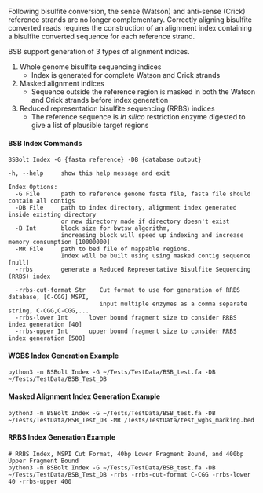 
Following bisulfite conversion, the sense (Watson) and anti-sense (Crick) reference strands are no longer complementary. 
Correctly aligning bisulfite converted reads requires the construction of an alignment index containing a bisulfite 
converted sequence for each reference strand.

BSB support generation of 3 types of alignment indices.

1. Whole genome bisulfite sequencing indices
    - Index is generated for complete Watson and Crick strands
2. Masked alignment indices
    - Sequence outside the reference region is masked in both the Watson and Crick strands before index generation
3. Reduced representation bisulfite sequencing (RRBS) indices
    - The reference sequence is *In silico* restriction enzyme digested to give a list of plausible target regions

#### **BSB Index Commands**

```shell
BSBolt Index -G {fasta reference} -DB {database output}

-h, --help     show this help message and exit

Index Options:
  -G File      path to reference genome fasta file, fasta file should contain all contigs
  -DB File     path to index directory, alignment index generated inside existing directory
               or new directory made if directory doesn't exist
  -B Int       block size for bwtsw algorithm,
               increasing block will speed up indexing and increase memory consumption [10000000]
  -MR File     path to bed file of mappable regions.
               Index will be built using using masked contig sequence [null]
  -rrbs        generate a Reduced Representative Bisulfite Sequencing (RRBS) index

  -rrbs-cut-format Str    Cut format to use for generation of RRBS database, [C-CGG] MSPI,
                          input multiple enzymes as a comma separate string, C-CGG,C-CGG,...
  -rrbs-lower Int      lower bound fragment size to consider RRBS index generation [40]
  -rrbs-upper Int      upper bound fragment size to consider RRBS index generation [500]
```

#### **WGBS Index Generation Example**

```shell
python3 -m BSBolt Index -G ~/Tests/TestData/BSB_test.fa -DB ~/Tests/TestData/BSB_Test_DB 
```

#### **Masked Alignment Index Generation Example**

```shell
python3 -m BSBolt Index -G ~/Tests/TestData/BSB_test.fa -DB ~/Tests/TestData/BSB_Test_DB -MR /Tests/TestData/test_wgbs_madking.bed
```

#### **RRBS Index Generation Example**

```shell
# RRBS Index, MSPI Cut Format, 40bp Lower Fragment Bound, and 400bp Upper Fragment Bound
python3 -m BSBolt Index -G ~/Tests/TestData/BSB_test.fa -DB ~/Tests/TestData/BSB_Test_DB -rrbs -rrbs-cut-format C-CGG -rrbs-lower 40 -rrbs-upper 400
```
